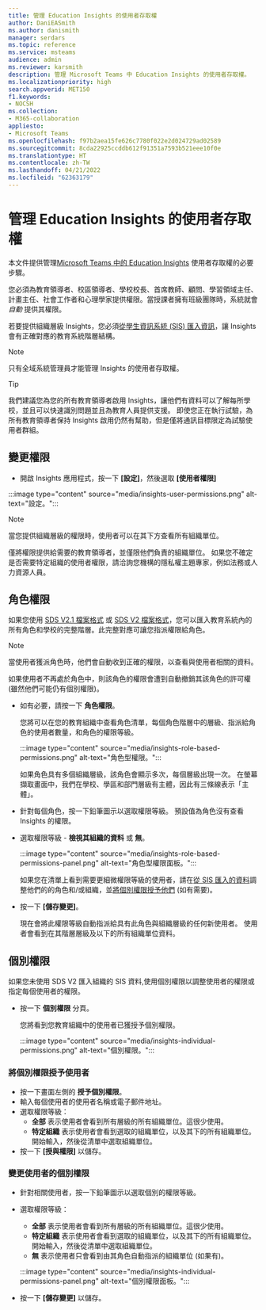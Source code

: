 ```yaml
---
title: 管理 Education Insights 的使用者存取權
author: DaniEASmith
ms.author: danismith
manager: serdars
ms.topic: reference
ms.service: msteams
audience: admin
ms.reviewer: karsmith
description: 管理 Microsoft Teams 中 Education Insights 的使用者存取權。
ms.localizationpriority: high
search.appverid: MET150
f1.keywords:
- NOCSH
ms.collection:
- M365-collaboration
appliesto:
- Microsoft Teams
ms.openlocfilehash: f97b2aea15fe626c7780f022e2d024729ad02589
ms.sourcegitcommit: 8cda22925ccddb612f91351a7593b521eee10f0e
ms.translationtype: HT
ms.contentlocale: zh-TW
ms.lasthandoff: 04/21/2022
ms.locfileid: "62363179"
---
```

# <a name="manage-user-access-to-education-insights"></a>管理 Education Insights 的使用者存取權

本文件提供管理[Microsoft Teams 中的 Education Insights](class-insights.md) 使用者存取權的必要步驟。

您必須為教育領導者、校區領導者、學校校長、首席教師、顧問、學習領域主任、計畫主任、社會工作者和心理學家提供權限。當授課者擁有班級團隊時，系統就會 *自動* 提供其權限。

若要提供組織層級 Insights，您必須[從學生資訊系統 (SIS) 匯入資訊](education-insights-sis-data-sync.md)，讓 Insights 會有正確對應的教育系統階層結構。

> [!NOTE]
> 只有全域系統管理員才能管理 Insights 的使用者存取權。

> [!TIP]
> 我們建議您為您的所有教育領導者啟用 Insights，讓他們有資料可以了解每所學校，並且可以快速識別問題並且為教育人員提供支援。 即使您正在執行試驗，為所有教育領導者保持 Insights 啟用仍然有幫助，但是僅將通訊目標限定為試驗使用者群組。

## <a name="manange-permissions"></a>變更權限

* 開啟 Insights 應用程式，按一下 **[設定]**，然後選取 **[使用者權限]**

:::image type="content" source="media/insights-user-permissions.png" alt-text="設定。":::

> [!NOTE]
> 當您提供組織層級的權限時，使用者可以在其下方查看所有組織單位。
> 
> 僅將權限提供給需要的教育領導者，並僅限他們負責的組織單位。 如果您不確定是否需要特定組織的使用者權限，請洽詢您機構的隱私權主題專家，例如法務或人力資源人員。

## <a name="role-based-permissions"></a>角色權限

如果您使用 [SDS V2.1 檔案格式](/schooldatasync/sds-v2.1-csv-file-format) 或 [SDS V2 檔案格式](/schooldatasync/sds-v2-csv-file-format)，您可以匯入教育系統內的所有角色和學校的完整階層。此完整對應可讓您指派權限給角色。 

> [!NOTE]
> 當使用者獲派角色時，他們會自動收到正確的權限，以查看與使用者相關的資料。
>
> 如果使用者不再處於角色中，則該角色的權限會遭到自動撤銷其該角色的許可權 (雖然他們可能仍有個別權限)。


* 如有必要，請按一下 **角色權限**。

  您將可以在您的教育組織中查看角色清單，每個角色階層中的層級、指派給角色的使用者數量，和角色的權限等級。 
  
  :::image type="content" source="media/insights-role-based-permissions.png" alt-text="角色型權限。":::
  
  如果角色具有多個組織層級，該角色會顯示多次，每個層級出現一次。 在螢幕擷取畫面中，我們在學校、學區和部門層級有主體，因此有三條線表示「主體」。
  
* 針對每個角色，按一下鉛筆圖示以選取權限等級。 預設值為角色沒有查看 Insights 的權限。
* 選取權限等級 - **檢視其組織的資料** 或 **無**。

  :::image type="content" source="media/insights-role-based-permissions-panel.png" alt-text="角色型權限面板。":::
  
  如果您在清單上看到需要更細微權限等級的使用者，請在[從 SIS 匯入的資料](education-insights-sis-data-sync.md)調整他們的的角色和/或組織，並[將個別權限授予他們](#grant-individual-permission-to-a-user) (如有需要)。

* 按一下 **[儲存變更]**。

  現在會將此權限等級自動指派給具有此角色與組織層級的任何新使用者。 使用者會看到在其階層層級及以下的所有組織單位資料。  


## <a name="individual-permissions"></a>個別權限

如果您未使用 SDS V2 匯入組織的 SIS 資料,使用個別權限以調整使用者的權限或指定每個使用者的權限。

* 按一下 **個別權限** 分頁。
  
  您將看到您教育組織中的使用者已獲授予個別權限。 
  
  :::image type="content" source="media/insights-individual-permissions.png" alt-text="個別權限。":::
  
### <a name="grant-individual-permission-to-a-user"></a>將個別權限授予使用者
* 按一下畫面左側的 **授予個別權限**。
* 輸入每個使用者的使用者名稱或電子郵件地址。
* 選取權限等級：
  * **全部** 表示使用者會看到所有層級的所有組織單位。這很少使用。
  * **特定組織** 表示使用者會看到選取的組織單位，以及其下的所有組織單位。 開始輸入，然後從清單中選取組織單位。
* 按一下 **[授與權限]** 以儲存。

### <a name="change-the-individual-permission-of-a-user"></a>變更使用者的個別權限
* 針對相關使用者，按一下鉛筆圖示以選取個別的權限等級。
* 選取權限等級：
  * **全部** 表示使用者會看到所有層級的所有組織單位。這很少使用。
  * **特定組織** 表示使用者會看到選取的組織單位，以及其下的所有組織單位。 開始輸入，然後從清單中選取組織單位。
  * **無** 表示使用者只會看到由其角色自動指派的組織單位 (如果有)。
  
  :::image type="content" source="media/insights-individual-permissions-panel.png" alt-text="個別權限面板。":::

* 按一下 **[儲存變更]** 以儲存。
